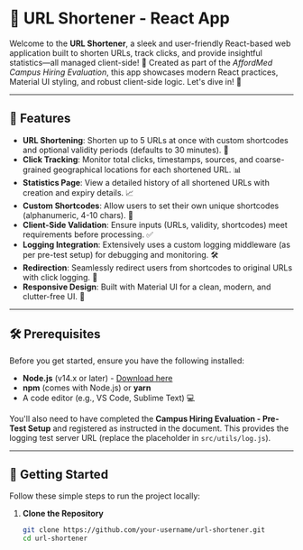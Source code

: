 # 🎉 URL Shortener - React App

Welcome to the **URL Shortener**, a sleek and user-friendly React-based web application built to shorten URLs, track clicks, and provide insightful statistics—all managed client-side! 🚀 Created as part of the *AffordMed Campus Hiring Evaluation*, this app showcases modern React practices, Material UI styling, and robust client-side logic. Let's dive in! 🌟

---

## 🌟 Features

- **URL Shortening**: Shorten up to 5 URLs at once with custom shortcodes and optional validity periods (defaults to 30 minutes). 🔗
- **Click Tracking**: Monitor total clicks, timestamps, sources, and coarse-grained geographical locations for each shortened URL. 📊
- **Statistics Page**: View a detailed history of all shortened URLs with creation and expiry details. 📈
- **Custom Shortcodes**: Allow users to set their own unique shortcodes (alphanumeric, 4-10 chars). 🎨
- **Client-Side Validation**: Ensure inputs (URLs, validity, shortcodes) meet requirements before processing. ✅
- **Logging Integration**: Extensively uses a custom logging middleware (as per pre-test setup) for debugging and monitoring. 🛠️
- **Redirection**: Seamlessly redirect users from shortcodes to original URLs with click logging. 🔄
- **Responsive Design**: Built with Material UI for a clean, modern, and clutter-free UI. 🎨

---

## 🛠️ Prerequisites

Before you get started, ensure you have the following installed:

- **Node.js** (v14.x or later) - [Download here](https://nodejs.org/)
- **npm** (comes with Node.js) or **yarn**
- A code editor (e.g., VS Code, Sublime Text) 💻

You'll also need to have completed the **Campus Hiring Evaluation - Pre-Test Setup** and registered as instructed in the document. This provides the logging test server URL (replace the placeholder in `src/utils/log.js`).

---

## 🚀 Getting Started

Follow these simple steps to run the project locally:

1. **Clone the Repository**
   ```bash
   git clone https://github.com/your-username/url-shortener.git
   cd url-shortener